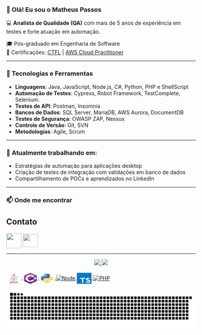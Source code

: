 ### 👋 Olá! Eu sou o Matheus Passos

💻 **Analista de Qualidade (QA)** com mais de 5 anos de experiência em testes e forte atuação em automação.

🎓 Pós-graduado em Engenharia de Software  
📜 Certificações: [CTFL]([https://www.istqb.org/](https://bcr.bstqb.org.br/cert?field_certificado_numero_value=+&field_certificado_nome_value=Matheus+Passos)) | [AWS Cloud Practitioner]([https://aws.amazon.com/certification/certified-cloud-practitioner/](https://www.credly.com/badges/5987aaaf-44fd-4cc3-8969-4cc3cadc8818/linked_in_profile))

---

### 🔧 Tecnologias e Ferramentas

- **Linguagens**: Java, JavaScript, Node.js, C#, Python, PHP e ShellScript  
- **Automação de Testes**: Cypress, Robot Framework, TestComplete, Selenium.  
- **Testes de API**: Postman, Insomnia  
- **Bancos de Dados**: SQL Server, MariaDB, AWS Aurora, DocumentDB  
- **Testes de Segurança**: OWASP ZAP, Nessus  
- **Controle de Versão**: Git, SVN  
- **Metodologias**: Agile, Scrum  

---

### 🚀 Atualmente trabalhando em:

- Estratégias de automação para aplicações desktop  
- Criação de testes de integração com validações em banco de dados  
- Compartilhamento de POCs e aprendizados no LinkedIn  

---

### 📫 Onde me encontrar

## Contato
<div style="display: inline_block">
  <a href ="https://wa.me/5511984946126" target="_blank"><img align="center" height="40" width="40" src="https://cdn-icons-png.flaticon.com/128/2111/2111728.png"></a>
  <a href="https://www.linkedin.com/in/matheus-passos-21083b120/" target="_blank"><img align="center" height="35" width="40" src="https://cdn-icons-png.flaticon.com/512/3536/3536505.png"></a> 
</div>

---

<!---
#![Estatísticas do GitHub](https://github-readme-stats.vercel.app/api?username=PassosMatheus&show_icons=true&theme=tokyonight&hide=stars)  
#![Linguagens mais usadas](https://github-readme-stats.vercel.app/api/top-langs/?username=PassosMatheus&layout=compact&theme=tokyonight)
--->

<!--- Dashboard --->
<div align="center">
  <a href="https://github.com/passosmatheus">
  <img height="180em" src="https://github-readme-stats.vercel.app/api?username=passosmatheus&show_icons=true&theme=gotham&include_all_commits=true&count_private=true"/>
  <img height="180em" src="https://github-readme-stats.vercel.app/api/top-langs/?username=passosmatheus&layout=compact&langs_count=7&theme=gotham"/>
</div>

<!--- Imagens das tecnologias --->
 <div style="display: inline_block"><br>
    <img align="center" alt="Java" height="30" width="40"       src="https://raw.githubusercontent.com/devicons/devicon/master/icons/java/java-original-wordmark.svg">
  <img align="center" alt="Csharp" height="30" width="40" src="https://raw.githubusercontent.com/devicons/devicon/master/icons/csharp/csharp-original.svg">
  <img align="center" alt="Python" height="30" width="40" src="https://raw.githubusercontent.com/devicons/devicon/master/icons/python/python-original.svg">
  <img align="center" alt="Node" height="30" width="40" src="https://cdn.jsdelivr.net/gh/devicons/devicon/icons/nodejs/nodejs-original.svg">
   <img align="center" alt="Typescript" height="30" width="40" src="https://raw.githubusercontent.com/devicons/devicon/master/icons/typescript/typescript-plain.svg">
   <img align="center" alt="PHP" height="30" width="40" src="https://cdn.jsdelivr.net/gh/devicons/devicon/icons/php/php-original.svg">
</div>
 
<!--- Cobrinha --->
![Snake animation](https://github.com/passosmatheus/passosmatheus/blob/output/github-contribution-grid-snake.svg)

  

